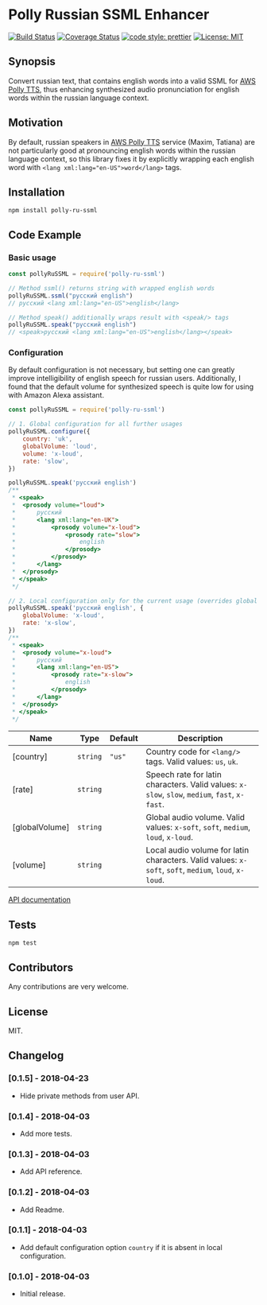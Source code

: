 # Polly Russian SSML Enhancer

[![Build Status](https://travis-ci.org/oleglegun/polly-ru-ssml.svg?branch=master)](https://travis-ci.org/oleglegun/polly-ru-ssml)
[![Coverage Status](https://coveralls.io/repos/github/oleglegun/polly-ru-ssml/badge.svg?branch=master)](https://coveralls.io/github/oleglegun/polly-ru-ssml?branch=master)
[![code style: prettier](https://img.shields.io/badge/code_style-prettier-ff69b4.svg?style=flat)](https://github.com/prettier/prettier)
[![License: MIT](https://img.shields.io/badge/License-MIT-green.svg)](https://opensource.org/licenses/MIT)

## Synopsis

Convert russian text, that contains english words into a valid SSML for [AWS Polly TTS](https://aws.amazon.com/ru/polly/), thus enhancing synthesized audio pronunciation for english words within the russian language context.

## Motivation

By default, russian speakers in [AWS Polly TTS](https://aws.amazon.com/ru/polly/) service (Maxim, Tatiana) are not particularly good at pronouncing english words within the russian language context, so this library fixes it by explicitly wrapping each english word with `<lang xml:lang="en-US">word</lang>` tags.

## Installation

`npm install polly-ru-ssml`

## Code Example

### Basic usage

```js
const pollyRuSSML = require('polly-ru-ssml')

// Method ssml() returns string with wrapped english words
pollyRuSSML.ssml("русский english")
// русский <lang xml:lang="en-US">english</lang>

// Method speak() additionally wraps result with <speak/> tags
pollyRuSSML.speak("русский english")
// <speak>русский <lang xml:lang="en-US">english</lang></speak>
```

### Configuration

By default configuration is not necessary, but setting one can greatly improve intelligibility of english speech for russian users. Additionally, I found that the default volume for synthesized speech is quite low for using with Amazon Alexa assistant.

```js
const pollyRuSSML = require('polly-ru-ssml')

// 1. Global configuration for all further usages
pollyRuSSML.configure({
    country: 'uk',
    globalVolume: 'loud',
    volume: 'x-loud',
    rate: 'slow',
})

pollyRuSSML.speak('русский english')
/**
 * <speak>
 *  <prosody volume="loud">
 *      русский
 *      <lang xml:lang="en-UK">
 *          <prosody volume="x-loud">
 *              <prosody rate="slow">
 *                  english
 *              </prosody>
 *          </prosody>
 *      </lang>
 *  </prosody>
 * </speak>
 */

// 2. Local configuration only for the current usage (overrides global configuration)
pollyRuSSML.speak('русский english', {
    globalVolume: 'x-loud',
    rate: 'x-slow',
})
/**
 * <speak>
 *  <prosody volume="x-loud">
 *      русский
 *      <lang xml:lang="en-US">
 *          <prosody rate="x-slow">
 *              english
 *          </prosody>
 *      </lang>
 *  </prosody>
 * </speak>
 */
```

| Name | Type | Default | Description |
| --- | --- | --- | --- |
| [country] | <code>string</code> | <code>&quot;us&quot;</code> | Country code for `<lang/>` tags. Valid values: `us`, `uk`. |
| [rate] | <code>string</code> |  | Speech rate for latin characters. Valid values: `x-slow`, `slow`, `medium`, `fast`, `x-fast`. |
| [globalVolume] | <code>string</code> |  | Global audio volume. Valid values: `x-soft`, `soft`, `medium`, `loud`, `x-loud`. |
| [volume] | <code>string</code> |  | Local audio volume for latin characters. Valid values: `x-soft`, `soft`, `medium`, `loud`, `x-loud`. |

[API documentation](./API.md)


## Tests

`npm test`

## Contributors

Any contributions are very welcome.

## License

MIT.

## Changelog

### [0.1.5] - 2018-04-23
- Hide private methods from user API.

### [0.1.4] - 2018-04-03
- Add more tests.

### [0.1.3] - 2018-04-03
- Add API reference.

### [0.1.2] - 2018-04-03
- Add Readme.

### [0.1.1] - 2018-04-03
- Add default configuration option `country` if it is absent in local configuration. 

### [0.1.0] - 2018-04-03
- Initial release.

